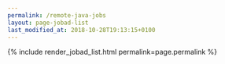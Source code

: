 ```yaml
---
permalink: /remote-java-jobs
layout: page-jobad-list
last_modified_at: 2018-10-28T19:13:15+0100
---
```

{% include render_jobad_list.html permalink=page.permalink %}
